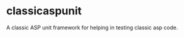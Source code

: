 classicaspunit
==============

A classic ASP unit framework for helping in testing classic asp code.